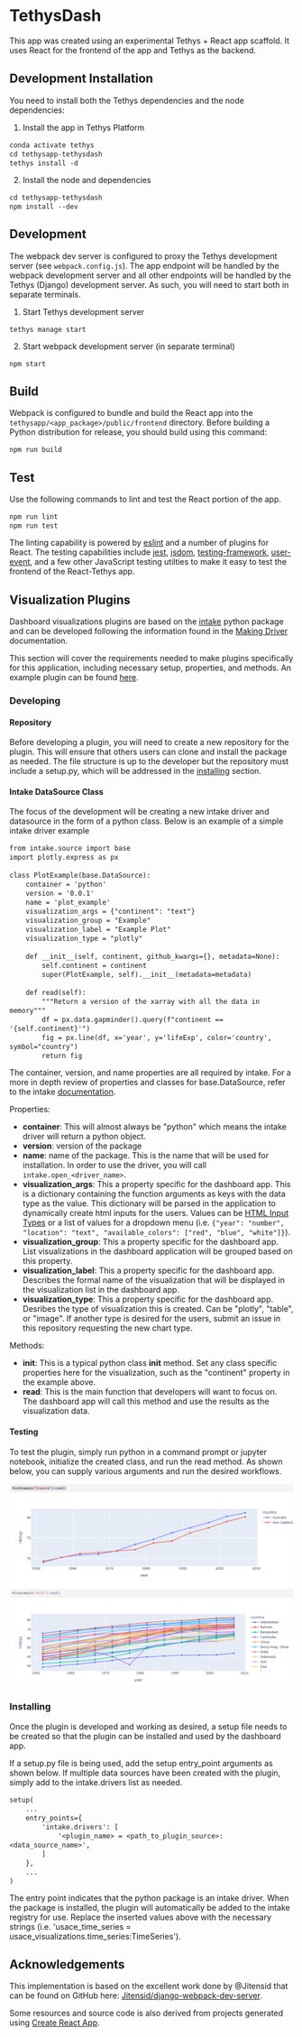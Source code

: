 # TethysDash

This app was created using an experimental Tethys + React app scaffold. It uses React for the frontend of the app and Tethys as the backend.

## Development Installation

You need to install both the Tethys dependencies and the node dependencies:

1. Install the app in Tethys Platform

```
conda activate tethys
cd tethysapp-tethysdash
tethys install -d
```

2. Install the node and dependencies

```
cd tethysapp-tethysdash
npm install --dev
```

## Development

The webpack dev server is configured to proxy the Tethys development server (see `webpack.config.js`). The app endpoint will be handled by the webpack development server and all other endpoints will be handled by the Tethys (Django) development server. As such, you will need to start both in separate terminals.

1. Start Tethys development server

```
tethys manage start
```

2. Start webpack development server (in separate terminal)

```
npm start
```

## Build

Webpack is configured to bundle and build the React app into the `tethysapp/<app_package>/public/frontend` directory. Before building a Python distribution for release, you should build using this command:

```
npm run build
```

## Test

Use the following commands to lint and test the React portion of the app.

```
npm run lint
npm run test
```

The linting capability is powered by [eslint](https://eslint.org/) and a number of plugins for React. The testing capabilities include [jest](https://jestjs.io/), [jsdom](https://github.com/jsdom/jsdom#readme), [testing-framework](https://testing-library.com/), [user-event](https://testing-library.com/docs/user-event/intro/), and a few other JavaScript testing utilties to make it easy to test the frontend of the React-Tethys app.

## Visualization Plugins

Dashboard visualizations plugins are based on the [intake](https://github.com/intake/intake) python package and can be developed following the information found in the [Making Driver](https://intake.readthedocs.io/en/latest/making-plugins.html) documentation.

This section will cover the requirements needed to make plugins specifically for this application, including necessary setup, properties, and methods. An example plugin can be found [here](https://github.com/FIRO-Tethys/tethysdash_plugin_usace/tree/main).

### Developing

#### Repository

Before developing a plugin, you will need to create a new repository for the plugin. This will ensure that others users can clone and install the package as needed. The file structure is up to the developer but the repository must include a setup.py, which will be addressed in the [installing](#installing) section.

#### Intake DataSource Class

The focus of the development will be creating a new intake driver and datasource in the form of a python class. Below is an example of a simple intake driver example

```
from intake.source import base
import plotly.express as px

class PlotExample(base.DataSource):
    container = 'python'
    version = '0.0.1'
    name = 'plot_example'
    visualization_args = {"continent": "text"}
    visualization_group = "Example"
    visualization_label = "Example Plot"
    visualization_type = "plotly"

    def __init__(self, continent, github_kwargs={}, metadata=None):
        self.continent = continent
        super(PlotExample, self).__init__(metadata=metadata)

    def read(self):
        """Return a version of the xarray with all the data in memory"""
        df = px.data.gapminder().query(f"continent == '{self.continent}'")
        fig = px.line(df, x='year', y='lifeExp', color='country', symbol="country")
        return fig
```

The container, version, and name properties are all required by intake. For a more in depth review of properties and classes for base.DataSource, refer to the intake [documentation](https://intake.readthedocs.io/en/latest/making-plugins.html).

Properties:

- <b>container</b>: This will almost always be "python" which means the intake driver will return a python object.
- <b>version</b>: version of the package
- <b>name</b>: name of the package. This is the name that will be used for installation. In order to use the driver, you will call `intake.open_<driver_name>`.
- <b>visualization_args</b>: This a property specific for the dashboard app. This is a dictionary containing the function arguments as keys with the data type as the value. This dictionary will be parsed in the application to dynamically create html inputs for the users. Values can be [HTML Input Types](https://www.w3schools.com/html/html_form_input_types.asp) or a list of values for a dropdown menu (i.e. `{"year": "number", "location": "text", "available_colors": ["red", "blue", "white"]}`).
- <b>visualization_group</b>: This a property specific for the dashboard app. List visualizations in the dashboard application will be grouped based on this property.
- <b>visualization_label</b>: This a property specific for the dashboard app. Describes the formal name of the visualization that will be displayed in the visualization list in the dashboard app.
- <b>visualization_type</b>: This a property specific for the dashboard app. Desribes the type of visualization this is created. Can be "plotly", "table", or "image". If another type is desired for the users, submit an issue in this repository requesting the new chart type.

Methods:

- <b>**init**</b>: This is a typical python class **init** method. Set any class specific properties here for the visualization, such as the "continent" property in the example above.
- <b>read</b>: This is the main function that developers will want to focus on. The dashboard app will call this method and use the results as the visualization data.

#### Testing

To test the plugin, simply run python in a command prompt or jupyter notebook, initialize the created class, and run the read method. As shown below, you can supply various arguments and run the desired workflows.

![](docs/plugin_example.png "Title")

### Installing

Once the plugin is developed and working as desired, a setup file needs to be created so that the plugin can be installed and used by the dashboard app.

If a setup.py file is being used, add the setup entry_point arguments as shown below. If multiple data sources have been created with the plugin, simply add to the intake.drivers list as needed.

```
setup(
    ...
    entry_points={
        'intake.drivers': [
            '<plugin_name> = <path_to_plugin_source>:<data_source_name>',
        ]
    },
    ...
)

```

The entry point indicates that the python package is an intake driver. When the package is installed, the plugin will automatically be added to the intake registry for use. Replace the inserted values above with the necessary strings (i.e. 'usace_time_series = usace_visualizations.time_series:TimeSeries').

## Acknowledgements

This implementation is based on the excellent work done by @Jitensid that can be found on GitHub here: [Jitensid/django-webpack-dev-server](https://github.com/Jitensid/django-webpack-dev-server).

Some resources and source code is also derived from projects generated using [Create React App](https://create-react-app.dev/).

